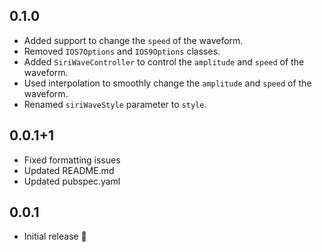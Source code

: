 ## 0.1.0

- Added support to change the `speed` of the waveform.
- Removed `IOS7Options` and `IOS9Options` classes.
- Added `SiriWaveController` to control the `amplitude` and `speed` of the waveform.
- Used interpolation to smoothly change the `amplitude` and `speed` of the waveform.
- Renamed `siriWaveStyle` parameter to `style`.

## 0.0.1+1

- Fixed formatting issues
- Updated README.md
- Updated pubspec.yaml

## 0.0.1

- Initial release 🎉
